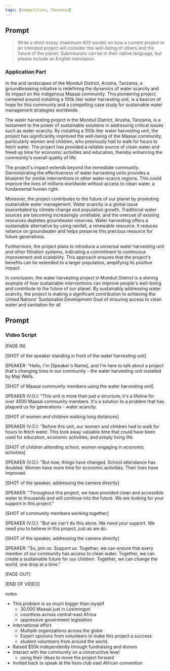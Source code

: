 ```yaml
---
tags: [competition, Tanzania]
---
```


## Prompt

> Write a short essay (maximum 400 words) on how a current project or an intended project will consider the well-being of others and the future of the planet. Submissions can be in their native language, but please include an English translation.


### Application Part

In the arid landscapes of the Monduli District, Arusha, Tanzania, a groundbreaking initiative is redefining the dynamics of water scarcity and its impact on the indigenous Maasai community. This pioneering project, centered around installing a 100k liter water harvesting unit, is a beacon of hope for this community and a compelling case study for sustainable water management strategies worldwide.

The water harvesting project in the Monduli District, Arusha, Tanzania, is a testament to the power of sustainable solutions in addressing critical issues such as water scarcity. By installing a 100k liter water harvesting unit, the project has significantly improved the well-being of the Maasai community, particularly women and children, who previously had to walk for hours to fetch water. The project has provided a reliable source of clean water and freed up time for economic activities and education, thereby enhancing the community's overall quality of life.

The project's impact extends beyond the immediate community. Demonstrating the effectiveness of water harvesting units provides a blueprint for similar interventions in other water-scarce regions. This could improve the lives of millions worldwide without access to clean water, a fundamental human right.

Moreover, the project contributes to the future of our planet by promoting sustainable water management. Water scarcity is a global issue exacerbated by climate change and population growth. Traditional water sources are becoming increasingly unreliable, and the overuse of existing resources depletes groundwater reserves. Water harvesting offers a sustainable alternative by using rainfall, a renewable resource. It reduces reliance on groundwater and helps preserve this precious resource for future generations.

Furthermore, the project plans to introduce a universal water harvesting unit and other filtration systems, indicating a commitment to continuous improvement and scalability. This approach ensures that the project's benefits can be extended to a larger population, amplifying its positive impact.

In conclusion, the water harvesting project in Monduli District is a shining example of how sustainable interventions can improve people's well-being and contribute to the future of our planet. By sustainably addressing water scarcity, the project is making a significant contribution to achieving the United Nations' Sustainable Development Goal of ensuring access to clean water and sanitation for all

## Prompt


### Video Script

[FADE IN]

[SHOT of the speaker standing in front of the water harvesting unit]

SPEAKER: "Hello, I'm [Speaker's Name], and I'm here to talk about a project that's changing lives in our community - the water harvesting unit installed by Maji Wells.

[SHOT of Maasai community members using the water harvesting unit]

SPEAKER (V.O.): "This unit is more than just a structure; it's a lifeline for over 4500 Maasai community members. It's a solution to a problem that has plagued us for generations - water scarcity.

[SHOT of women and children walking long distances]

SPEAKER (V.O.): "Before this unit, our women and children had to walk for hours to fetch water. This took away valuable time that could have been used for education, economic activities, and simply living life.

[SHOT of children attending school, women engaging in economic activities]

SPEAKER (V.O.): "But now, things have changed. School attendance has doubled. Women have more time for economic activities. Their lives have improved.

[SHOT of the speaker, addressing the camera directly]

SPEAKER: "Throughout this project, we have provided clean and accessible water to thousands and will continue into the future. We are looking for your support in this project."

[SHOT of community members working together]

SPEAKER (V.O.): "But we can't do this alone. We need your support. We need you to believe in this project, just as we do.

[SHOT of the speaker, addressing the camera directly]

SPEAKER: "So, join us. Support us. Together, we can ensure that every member of our community has access to clean water. Together, we can create a sustainable future for our children. Together, we can change the world, one drop at a time."

[FADE OUT]

[END OF VIDEO]



notes

- This problem is so much bigger than myself
	- 30,000 Maasai just in Losimingori
	- countless across central-east Africa
	- oppressive government legislation
- International effort
	- Multiple organizations across the globe
	- Expert opinions from volunteers to make this project a success
	- student volunteers from around the world.
- Raised $50k independently through fundraising and donors 
- Interact with the community on a constructive level
	- using their ideas to move the project forward
- Invited back to speak at the lions club east African convention